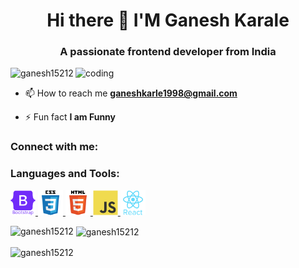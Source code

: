 <h1 align="center">  Hi there 👋 I'M Ganesh Karale</h1>
<h3 align="center">A passionate frontend developer from India</h3>
<img align="right" alt="coding" width="400" src=""></img>

<p align="left"> <img src="https://komarev.com/ghpvc/?username=ganesh15212&label=Profile%20views&color=0e75b6&style=flat" alt="ganesh15212" /> </p>

- 📫 How to reach me **ganeshkarle1998@gmail.com**

- ⚡ Fun fact **I am Funny**

<h3 align="left">Connect with me:</h3>
<p align="left">
</p>

<h3 align="left">Languages and Tools:</h3>
<p align="left"> <a href="https://getbootstrap.com" target="_blank" rel="noreferrer"> <img src="https://raw.githubusercontent.com/devicons/devicon/master/icons/bootstrap/bootstrap-plain-wordmark.svg" alt="bootstrap" width="40" height="40"/> </a> <a href="https://www.w3schools.com/css/" target="_blank" rel="noreferrer"> <img src="https://raw.githubusercontent.com/devicons/devicon/master/icons/css3/css3-original-wordmark.svg" alt="css3" width="40" height="40"/> </a> <a href="https://www.w3.org/html/" target="_blank" rel="noreferrer"> <img src="https://raw.githubusercontent.com/devicons/devicon/master/icons/html5/html5-original-wordmark.svg" alt="html5" width="40" height="40"/> </a> <a href="https://developer.mozilla.org/en-US/docs/Web/JavaScript" target="_blank" rel="noreferrer"> <img src="https://raw.githubusercontent.com/devicons/devicon/master/icons/javascript/javascript-original.svg" alt="javascript" width="40" height="40"/> </a> <a href="https://reactjs.org/" target="_blank" rel="noreferrer"> <img src="https://raw.githubusercontent.com/devicons/devicon/master/icons/react/react-original-wordmark.svg" alt="react" width="40" height="40"/> </a> </p>
<p><img align="left" src="https://github-readme-stats.vercel.app/api/top-langs?username=ganesh15212&show_icons=true&locale=en&layout=compact" alt="ganesh15212" /></p>

<p>&nbsp;<img align="center" src="https://github-readme-stats.vercel.app/api?username=ganesh15212&show_icons=true&locale=en" alt="ganesh15212" /></p>

<p><img align="center" src="https://github-readme-streak-stats.herokuapp.com/?user=ganesh15212&" alt="ganesh15212" /></p>





<!--
**Ganesh15212/Ganesh15212** is a ✨ _special_ ✨ repository because its `README.md` (this file) appears on your GitHub profile.

Here are some ideas to get you started:

- 
-<h5> 💬 Ask me about</h5> 

I'm a passionate software developer with a keen interest in web development and open-source projects.
- 📫 How to reach me: ...
- 😄 Pronouns: ...
- ⚡ Fun fact: ...
-->
